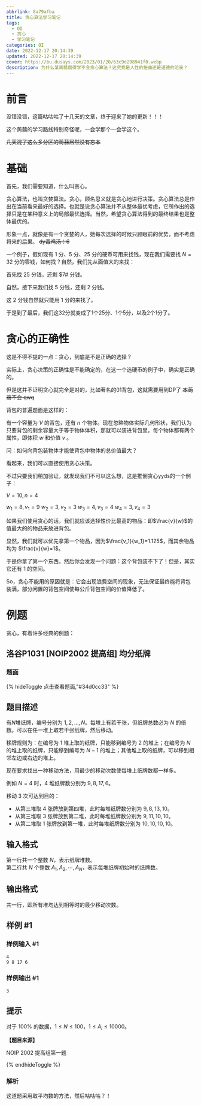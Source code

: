 ```yaml
---
abbrlink: 8a79afba
title: 贪心算法学习笔记
tags:
  - OI
  - 贪心
  - 学习笔记
categories: OI
date: 2022-12-17 20:14:39
updated: 2022-12-17 20:14:39
cover: https://bu.dusays.com/2023/01/20/63c9e298941f0.webp
description: 为什么某蒟蒻蒻得学不会贪心算法？这究竟是人性的扭曲还是道德的沦丧？
--- 
```


# 前言

没错没错，这篇咕咕咕了十几天的文章，终于迎来了她的更新！！！

这个蒟蒻的学习路线特别奇怪呢，一会学那个一会学这个。

~~几天混了这么多分区的蒟蒻居然没有忘本~~

# 基础

首先，我们需要知道，什么叫贪心。

贪心算法，也叫贪婪算法。贪心，顾名思义就是贪心地进行决策。贪心算法总是作出在当前看来最好的选择。也就是说贪心算法并不从整体最优考虑，它所作出的选择只是在某种意义上的局部最优选择。当然，希望贪心算法得到的最终结果也是整体最优的。

形象一点，就像是有一个贪婪的人，她每次选择的时候只顾眼前的优势，而不考虑将来的后果。 ~~dy毒鸡汤：6~~

一个例子，假如现有 $1$ 分、$5$ 分、$25$ 分的硬币可用来找钱，现在我们需要找  $N=32$ 分的零钱，如何找？自然，我们先从面值大的来找：

首先找 $25$ 分钱，还剩 $7# 分钱。

自然，接下来我们找 $5$ 分钱，还剩 $2$ 分钱。

这 $2$ 分钱自然就只能用 $1$ 分的来找了。

于是到了最后，我们这32分就变成了1个25分、1个5分，以及2个1分了。

# 贪心的正确性

这是不得不提的一点：贪心，到底是不是正确的选择？

实际上，贪心决策的正确性是不能确定的，在这一个选硬币的例子中，确实是正确的。

但是这并不证明贪心就完全是对的，比如著名的01背包，这就需要用到DP了 ~~本蒟蒻不会 qwq~~

背包的普遍题面是这样的：

有一个容量为 $V$ 的背包，还有 $n$ 个物体。现在忽略物体实际几何形状，我们认为只要背包的剩余容量大于等于物体体积，那就可以装进背包里。每个物体都有两个属性，即体积 $w$ 和价值 $v$ 。

问：如何向背包装物体才能使背包中物体的总价值最大？

看起来，我们可以直接使用贪心决策。

不过只要我们稍加验证，就发现我们不可以这么想，这是推倒贪心yyds的一个例子：

$V=10, n=4$

$w_1 = 8, v_1 = 9$
$w_2 = 3, v_2 = 3$
$w_3 = 4, v_3 = 4$
$w_4 = 3, v_4 = 3$

如果我们使用贪心的话，我们就应该选择性价比最高的物品：即$\frac{v}{w}$的值最大的的物品来放进背包。

显然，我们就可以优先拿第一个物品，因为$\frac{v_1}{w_1}=1.125$，而其余物品均为 $\frac{v}{w}=1$。

于是你拿了第一个东西，然后你会发现一个问题：这个背包装不下了！但是，其实它还有 $1$ 的空间。

So，贪心不能用的原因就是：它会出现浪费空间的现象，无法保证最终能将背包装满，部分闲置的背包空间使每公斤背包空间的价值降低了。

# 例题

贪心，有着许多经典的例题：

## 洛谷P1031 [NOIP2002 提高组] 均分纸牌

### 题面

{% hideToggle 点击查看题面,"#34d0cc33" %}

## 题目描述

有$N$堆纸牌，编号分别为 $1,2,…,N$。每堆上有若干张，但纸牌总数必为 $N$ 的倍数。可以在任一堆上取若干张纸牌，然后移动。

移牌规则为：在编号为 $1$ 堆上取的纸牌，只能移到编号为 $2$ 的堆上；在编号为 $N$ 的堆上取的纸牌，只能移到编号为 $N-1$ 的堆上；其他堆上取的纸牌，可以移到相邻左边或右边的堆上。

现在要求找出一种移动方法，用最少的移动次数使每堆上纸牌数都一样多。

例如 $N=4$ 时，$4$ 堆纸牌数分别为 $9,8,17,6$。

移动 $3$ 次可达到目的：

- 从第三堆取 $4$ 张牌放到第四堆，此时每堆纸牌数分别为 $9,8,13,10$。
- 从第三堆取 $3$ 张牌放到第二堆，此时每堆纸牌数分别为 $9,11,10,10$。
- 从第二堆取 $1$ 张牌放到第一堆，此时每堆纸牌数分别为  $10,10,10,10$。

## 输入格式

第一行共一个整数 $N$，表示纸牌堆数。  
第二行共 $N$ 个整数 $A_1,A_2,\cdots,A_N$，表示每堆纸牌初始时的纸牌数。

## 输出格式

共一行，即所有堆均达到相等时的最少移动次数。

## 样例 #1

### 样例输入 #1

```
4
9 8 17 6
```

### 样例输出 #1

```
3
```

## 提示

对于 $100\%$ 的数据，$1  \le  N  \le  100$，$1 \le  A_i  \le 10000$。

**【题目来源】**

NOIP 2002 提高组第一题

{% endhideToggle %}

### 解析

这道题采用取平均数的方法，然后咕咕咕？！